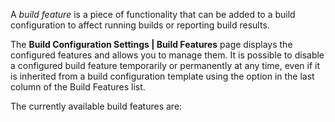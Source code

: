 [//]: # (title: Adding Build Features)
[//]: # (auxiliary-id: Adding Build Features)

A _build feature_ is a piece of functionality that can be added to a build configuration to affect running builds or reporting build results.

The __Build Configuration Settings | Build Features__ page displays the configured features and allows you to manage them. It is possible to disable a configured build feature temporarily or permanently at any time, even if it is inherited from a build configuration template using the option in the last column of the Build Features list.

The currently available build features are:

<toc>
</toc>
